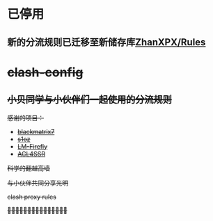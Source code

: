 # 已停用
## 新的分流规则已迁移至新储存库[ZhanXPX/Rules](https://github.com/ZhanXPX/Rules)
# ~~clash-config~~
## ~~小贝同学与小伙伴们一起使用的分流规则~~

~~感谢的项目：~~

- ~~[blackmatrix7](https://github.com/blackmatrix7/ios_rule_script)~~
- ~~[s1oz](https://github.com/s1oz/unraid)~~
- ~~[LM-Firefly](https://github.com/LM-Firefly/Rules)~~
- ~~[ACL4SSR](https://github.com/ACL4SSR/ACL4SSR/tree/master)~~

~~科学的翻越高墙~~

~~与小伙伴共同分享光明~~

~~clash proxy rules~~

~~🤡🤡🤡🤡🤡🤡🤡🤡🤡🤡🤡🤡🤡🤡🤡~~

